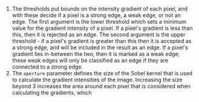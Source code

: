 1. The thresholds put bounds on the intensity gradient of each pixel, and with these decide if a pixel is a strong edge, a weak edge, or not an edge. The first argument is the lower threshold which sets a minimum value for the gradient intensity of a pixel. If a pixel's gradient is less than this, then it is rejected as an edge. The second argument is the upper threshold - if a pixel's gradient is greater than this then it is accepted as a strong edge, and will be included in the result as an edge. If a pixel's gradient lies in-between the two, then it is marked as a weak edge; these weak edges will only be classified as an edge if they are connected to a strong edge.
2. The `aperture` parameter defines the size of the Sobel kernel that is used to calculate the gradient intensities of the image. Increasing the size beyond 3 increases the area around each pixel that is considered when calculating the gradients, which 